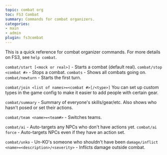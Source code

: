 ```yaml
---
topic: combat org
toc: FS3 Combat
summary: Commands for combat organizers.
categories:
- main
- admin
plugin: fs3combat
---
```

This is a quick reference for combat organizer commands.  For more details on FS3, see `help combat`.

`combat/start [<mock or real>]` - Starts a combat (default real).
`combat/stop <combat #>` - Stops a combat. 
`combats` - Shows all combats going on. 
`combat/newturn` - Starts the first turn.

`combat/join <list of names>=<combat #>[/<type>]`
        You can set up custom types in the game config to make it easier to add people with certain gear.

`combat/summary` - Summary of everyone's skills/gear/etc. Also shows who hasn't posed or set their actions.

`combat/team <name>=<team#>` - Switches teams. 

`combat/ai` - Auto-targets any NPCs who don't have actions yet.
`combat/ai force` - Auto-targets NPCs even if they have an action set.

`combat/unko` - Un-KO's someone who shouldn't have been
`damage/inflict <name>=<description>/<severity>` - Inflicts damage outside combat.
